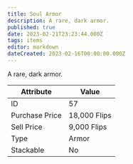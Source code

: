 ```yaml
---
title: Soul Armor
description: A rare, dark armor.
published: true
date: 2023-02-21T23:23:44.000Z
tags: items
editor: markdown
dateCreated: 2023-02-16T00:00:00.000Z
---
```


A rare, dark armor.

|Attribute|Value|
|-|-|
|ID|57|
|Purchase Price|18,000 Flips|
|Sell Price|9,000 Flips|
|Type|Armor|
|Stackable|No|

